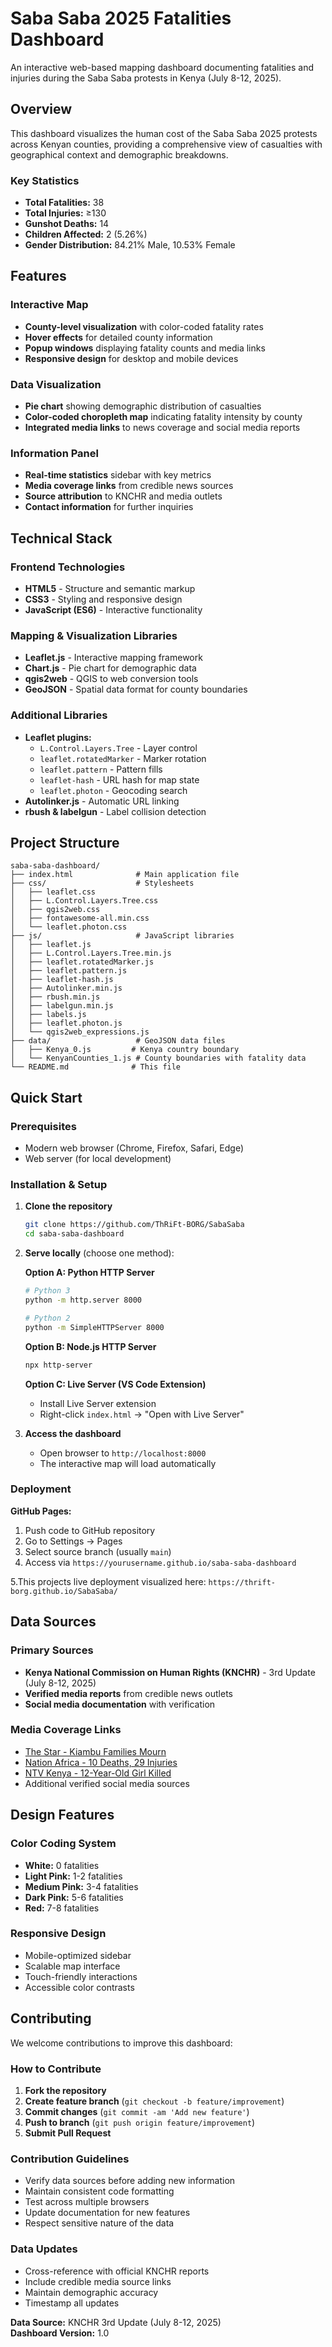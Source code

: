 # Saba Saba 2025 Fatalities Dashboard

An interactive web-based mapping dashboard documenting fatalities and injuries during the Saba Saba protests in Kenya (July 8-12, 2025).

##  Overview

This dashboard visualizes the human cost of the Saba Saba 2025 protests across Kenyan counties, providing a comprehensive view of casualties with geographical context and demographic breakdowns.

### Key Statistics
- **Total Fatalities:** 38
- **Total Injuries:** ≥130
- **Gunshot Deaths:** 14
- **Children Affected:** 2 (5.26%)
- **Gender Distribution:** 84.21% Male, 10.53% Female

##  Features

### Interactive Map
- **County-level visualization** with color-coded fatality rates
- **Hover effects** for detailed county information  
- **Popup windows** displaying fatality counts and media links
- **Responsive design** for desktop and mobile devices

### Data Visualization
- **Pie chart** showing demographic distribution of casualties
- **Color-coded choropleth map** indicating fatality intensity by county
- **Integrated media links** to news coverage and social media reports

### Information Panel
- **Real-time statistics** sidebar with key metrics
- **Media coverage links** from credible news sources
- **Source attribution** to KNCHR and media outlets
- **Contact information** for further inquiries

##  Technical Stack

### Frontend Technologies
- **HTML5** - Structure and semantic markup
- **CSS3** - Styling and responsive design
- **JavaScript (ES6)** - Interactive functionality

### Mapping & Visualization Libraries
- **Leaflet.js** - Interactive mapping framework
- **Chart.js** - Pie chart for demographic data
- **qgis2web** - QGIS to web conversion tools
- **GeoJSON** - Spatial data format for county boundaries

### Additional Libraries
- **Leaflet plugins:**
  - `L.Control.Layers.Tree` - Layer control
  - `leaflet.rotatedMarker` - Marker rotation
  - `leaflet.pattern` - Pattern fills
  - `leaflet-hash` - URL hash for map state
  - `leaflet.photon` - Geocoding search
- **Autolinker.js** - Automatic URL linking
- **rbush & labelgun** - Label collision detection

##  Project Structure

```
saba-saba-dashboard/
├── index.html              # Main application file
├── css/                    # Stylesheets
│   ├── leaflet.css
│   ├── L.Control.Layers.Tree.css
│   ├── qgis2web.css
│   ├── fontawesome-all.min.css
│   └── leaflet.photon.css
├── js/                     # JavaScript libraries
│   ├── leaflet.js
│   ├── L.Control.Layers.Tree.min.js
│   ├── leaflet.rotatedMarker.js
│   ├── leaflet.pattern.js
│   ├── leaflet-hash.js
│   ├── Autolinker.min.js
│   ├── rbush.min.js
│   ├── labelgun.min.js
│   ├── labels.js
│   ├── leaflet.photon.js
│   └── qgis2web_expressions.js
├── data/                   # GeoJSON data files
│   ├── Kenya_0.js         # Kenya country boundary
│   └── KenyanCounties_1.js # County boundaries with fatality data
└── README.md              # This file
```

## Quick Start

### Prerequisites
- Modern web browser (Chrome, Firefox, Safari, Edge)
- Web server (for local development)

### Installation & Setup

1. **Clone the repository**
   ```bash
   git clone https://github.com/ThRiFt-BORG/SabaSaba
   cd saba-saba-dashboard
   ```

2. **Serve locally** (choose one method):
   
   **Option A: Python HTTP Server**
   ```bash
   # Python 3
   python -m http.server 8000
   
   # Python 2
   python -m SimpleHTTPServer 8000
   ```
   
   **Option B: Node.js HTTP Server**
   ```bash
   npx http-server
   ```
   
   **Option C: Live Server (VS Code Extension)**
   - Install Live Server extension
   - Right-click `index.html` → "Open with Live Server"

3. **Access the dashboard**
   - Open browser to `http://localhost:8000`
   - The interactive map will load automatically

### Deployment

**GitHub Pages:**
1. Push code to GitHub repository
2. Go to Settings → Pages
3. Select source branch (usually `main`)
4. Access via `https://yourusername.github.io/saba-saba-dashboard`
   
5.This projects live deployment visualized here: `https://thrift-borg.github.io/SabaSaba/`


##  Data Sources

### Primary Sources
- **Kenya National Commission on Human Rights (KNCHR)** - 3rd Update (July 8-12, 2025)
- **Verified media reports** from credible news outlets
- **Social media documentation** with verification

### Media Coverage Links
- [The Star - Kiambu Families Mourn](https://www.the-star.co.ke/news/2025-07-08-kiambu-families-mourn-6-killed-in-saba-saba-protests)
- [Nation Africa - 10 Deaths, 29 Injuries](https://nation.africa/kenya/news/saba-saba-ten-deaths-29-injuries-reported-during-protests--5109780)
- [NTV Kenya - 12-Year-Old Girl Killed](https://ntvkenya.co.ke/news/saba-saba-death-12-year-old-girl-killed-by-bullet-inside-family-home-in-kiambu/)
- Additional verified social media sources

##  Design Features

### Color Coding System
- **White:** 0 fatalities
- **Light Pink:** 1-2 fatalities
- **Medium Pink:** 3-4 fatalities
- **Dark Pink:** 5-6 fatalities
- **Red:** 7-8 fatalities

### Responsive Design
- Mobile-optimized sidebar
- Scalable map interface
- Touch-friendly interactions
- Accessible color contrasts

##  Contributing

We welcome contributions to improve this dashboard:

### How to Contribute
1. **Fork the repository**
2. **Create feature branch** (`git checkout -b feature/improvement`)
3. **Commit changes** (`git commit -am 'Add new feature'`)
4. **Push to branch** (`git push origin feature/improvement`)
5. **Submit Pull Request**

### Contribution Guidelines
- Verify data sources before adding new information
- Maintain consistent code formatting
- Test across multiple browsers
- Update documentation for new features
- Respect sensitive nature of the data

### Data Updates
- Cross-reference with official KNCHR reports
- Include credible media source links
- Maintain demographic accuracy
- Timestamp all updates

**Data Source:** KNCHR 3rd Update (July 8-12, 2025)  
**Dashboard Version:** 1.0
